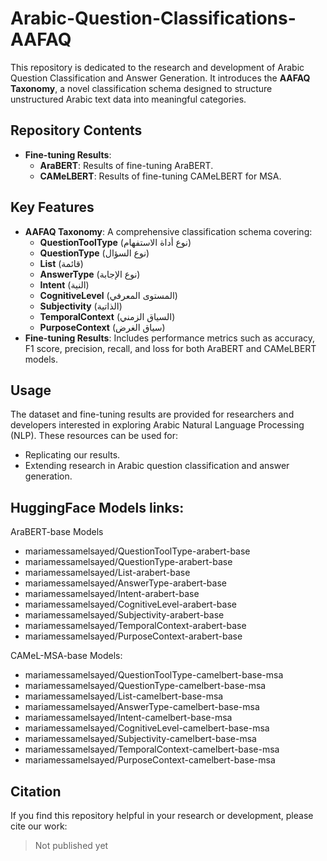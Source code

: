 # Arabic-Question-Classifications-AAFAQ

This repository is dedicated to the research and development of Arabic Question Classification and Answer Generation. It introduces the **AAFAQ Taxonomy**, a novel classification schema designed to structure unstructured Arabic text data into meaningful categories.

## Repository Contents

- **Fine-tuning Results**:
  - **AraBERT**: Results of fine-tuning AraBERT.
  - **CAMeLBERT**: Results of fine-tuning CAMeLBERT for MSA.

## Key Features

- **AAFAQ Taxonomy**: A comprehensive classification schema covering:
  - **QuestionToolType** (نوع أداة الاستفهام)
  - **QuestionType** (نوع السؤال)
  - **List** (قائمة)
  - **AnswerType** (نوع الإجابة)
  - **Intent** (النية)
  - **CognitiveLevel** (المستوى المعرفي)
  - **Subjectivity** (الذاتية)
  - **TemporalContext** (السياق الزمني)
  - **PurposeContext** (سياق الغرض)
- **Fine-tuning Results**: Includes performance metrics such as accuracy, F1 score, precision, recall, and loss for both AraBERT and CAMeLBERT models.

## Usage

The dataset and fine-tuning results are provided for researchers and developers interested in exploring Arabic Natural Language Processing (NLP). These resources can be used for:
- Replicating our results.
- Extending research in Arabic question classification and answer generation.

## HuggingFace Models links:
AraBERT-base Models
- mariamessamelsayed/QuestionToolType-arabert-base
- mariamessamelsayed/QuestionType-arabert-base
- mariamessamelsayed/List-arabert-base
- mariamessamelsayed/AnswerType-arabert-base
- mariamessamelsayed/Intent-arabert-base
- mariamessamelsayed/CognitiveLevel-arabert-base
- mariamessamelsayed/Subjectivity-arabert-base
- mariamessamelsayed/TemporalContext-arabert-base
- mariamessamelsayed/PurposeContext-arabert-base

CAMeL-MSA-base Models:
- mariamessamelsayed/QuestionToolType-camelbert-base-msa
- mariamessamelsayed/QuestionType-camelbert-base-msa
- mariamessamelsayed/List-camelbert-base-msa
- mariamessamelsayed/AnswerType-camelbert-base-msa
- mariamessamelsayed/Intent-camelbert-base-msa
- mariamessamelsayed/CognitiveLevel-camelbert-base-msa
- mariamessamelsayed/Subjectivity-camelbert-base-msa
- mariamessamelsayed/TemporalContext-camelbert-base-msa
- mariamessamelsayed/PurposeContext-camelbert-base-msa

## Citation

If you find this repository helpful in your research or development, please cite our work:

> Not published yet
